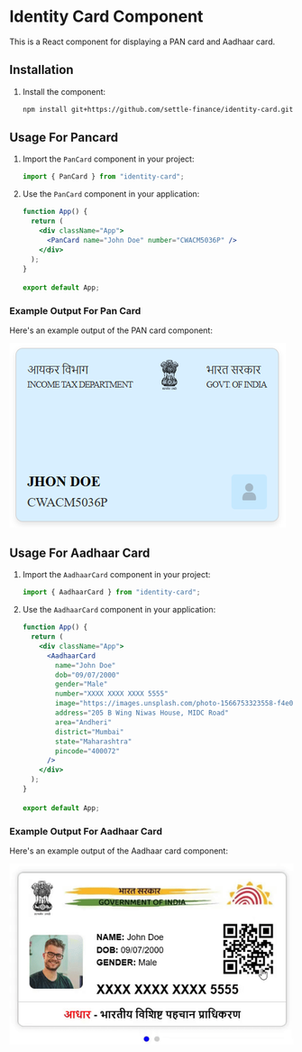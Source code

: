 # Identity Card Component

This is a React component for displaying a PAN card and Aadhaar card.

## Installation

1. Install the component:

   ```bash
   npm install git+https://github.com/settle-finance/identity-card.git
   ```

## Usage For Pancard

1. Import the `PanCard` component in your project:

   ```jsx
   import { PanCard } from "identity-card";
   ```

2. Use the `PanCard` component in your application:

   ```jsx
   function App() {
     return (
       <div className="App">
         <PanCard name="John Doe" number="CWACM5036P" />
       </div>
     );
   }

   export default App;
   ```

### Example Output For Pan Card

Here's an example output of the PAN card component:

![PAN Card Example](./src/assets/pan-card-output.png)

## Usage For Aadhaar Card

1. Import the `AadhaarCard` component in your project:

   ```jsx
   import { AadhaarCard } from "identity-card";
   ```

2. Use the `AadhaarCard` component in your application:

   ```jsx
   function App() {
     return (
       <div className="App">
         <AadhaarCard
           name="John Doe"
           dob="09/07/2000"
           gender="Male"
           number="XXXX XXXX XXXX 5555"
           image="https://images.unsplash.com/photo-1566753323558-f4e0952af115?q=80&w=1921&auto=format&fit=crop&ixlib=rb-4.0.3&ixid=M3wxMjA3fDB8MHxwaG90by1wYWdlfHx8fGVufDB8fHx8fA%3D%3D"
           address="205 B Wing Niwas House, MIDC Road"
           area="Andheri"
           district="Mumbai"
           state="Maharashtra"
           pincode="400072"
         />
       </div>
     );
   }

   export default App;
   ```

### Example Output For Aadhaar Card

Here's an example output of the Aadhaar card component:

![AADHAAR Card Example](./src/assets/aadhaar-demo.gif)
